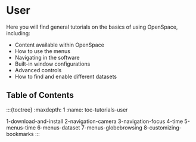 # User
Here you will find general tutorials on the basics of using OpenSpace, including:
  - Content available within OpenSpace
  - How to use the menus
  - Navigating in the software
  - Built-in window configurations
  - Advanced controls
  - How to find and enable different datasets

## Table of Contents
:::{toctree}
:maxdepth: 1
:name: toc-tutorials-user

1-download-and-install
2-navigation-camera
3-navigation-focus
4-time
5-menus-time
6-menus-dataset
7-menus-globebrowsing
8-customizing-bookmarks
:::
